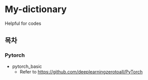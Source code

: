 # My-dictionary
Helpful for codes

## 목차

### Pytorch
* pytorch_basic
	- Refer to https://github.com/deeplearningzerotoall/PyTorch 
	